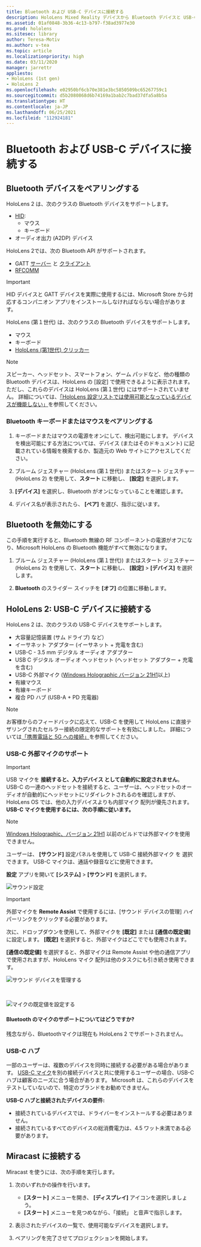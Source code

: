 ```yaml
---
title: Bluetooth および USB-C デバイスに接続する
description: HoloLens Mixed Reality デバイスから Bluetooth デバイスと USB-C デバイス、およびアクセサリへの接続を開始します。
ms.assetid: 01af0848-3b36-4c13-b797-f38ad3977e30
ms.prod: hololens
ms.sitesec: library
author: Teresa-Motiv
ms.author: v-tea
ms.topic: article
ms.localizationpriority: high
ms.date: 03/11/2020
manager: jarrettr
appliesto:
- HoloLens (1st gen)
- HoloLens 2
ms.openlocfilehash: e02950bf6cb70e381e3bc5850509bc65267759c1
ms.sourcegitcommit: d5b2080868d6b74169a1bab2c7bad37dfa5a8b5a
ms.translationtype: HT
ms.contentlocale: ja-JP
ms.lasthandoff: 06/25/2021
ms.locfileid: "112924181"
---
```

# <a name="connect-to-bluetooth-and-usb-c-devices"></a>Bluetooth および USB-C デバイスに接続する

## <a name="pair-bluetooth-devices"></a>Bluetooth デバイスをペアリングする

HoloLens 2 は、次のクラスの Bluetooth デバイスをサポートします。

- [HID](https://docs.microsoft.com/windows-hardware/drivers/hid/):
    - マウス
    - キーボード
- オーディオ出力 (A2DP) デバイス

HoloLens 2では、次の Bluetooth API がサポートされます。
- GATT [サーバー](https://docs.microsoft.com/windows/uwp/devices-sensors/gatt-server) と [クライアント](https://docs.microsoft.com/windows/uwp/devices-sensors/gatt-client)
- [RFCOMM](https://docs.microsoft.com/windows/uwp/devices-sensors/send-or-receive-files-with-rfcomm)
>[!IMPORTANT]
> HID デバイスと GATT デバイスを実際に使用するには、Microsoft Store から対応するコンパニオン アプリをインストールしなければならない場合があります。

HoloLens (第１世代) は、次のクラスの Bluetooth デバイスをサポートします。

- マウス
- キーボード
- [HoloLens (第1世代) クリッカー](https://docs.microsoft.com/hololens/hololens1-clicker)

> [!NOTE]
> スピーカー、ヘッドセット、スマートフォン、ゲーム パッドなど、他の種類の Bluetooth デバイスは、HoloLens の [設定] で使用できるように表示されます。 ただし、これらのデバイスは HoloLens (第１世代) にはサポートされていません。 詳細については、[「HoloLens 設定リストでは使用可能となっているデバイスが機能しない」](hololens-troubleshooting.md#devices-listed-as-available-in-settings-dont-work)を参照してください。

### <a name="pair-a-bluetooth-keyboard-or-mouse"></a>Bluetooth キーボードまたはマウスをペアリングする

1. キーボードまたはマウスの電源をオンにして、検出可能にします。 デバイスを検出可能にする方法については、デバイス (またはそのドキュメント) に記載されている情報を検索するか、製造元の Web サイトにアクセスしてください。

1. ブルーム ジェスチャー (HoloLens (第１世代)) またはスタート ジェスチャー (HoloLens 2) を使用して、**スタート** に移動し、 **[設定]** を選択します。

1. **[デバイス]** を選択し、Bluetooth がオンになっていることを確認します。  

1. デバイス名が表示されたら、 **[ペア]** を選び、指示に従います。

## <a name="disable-bluetooth"></a>Bluetooth を無効にする

この手順を実行すると、Bluetooth 無線の RF コンポーネントの電源がオフになり、Microsoft HoloLens の Bluetooth 機能がすべて無効になります。

1. ブルーム ジェスチャー (HoloLens (第１世代)) またはスタート ジェスチャー (HoloLens 2) を使用して、**スタート** に移動し、 **[設定]**  >  **[デバイス]** を選択します。

1. **Bluetooth** のスライダー スイッチを **[オフ]** の位置に移動します。

## <a name="hololens-2-connect-usb-c-devices"></a>HoloLens 2: USB-C デバイスに接続する

HoloLens 2 は、次のクラスの USB-C デバイスをサポートします。

- 大容量記憶装置 (サム ドライブ) など）
- イーサネット アダプター (イーサネット + 充電を含む)
- USB-C - 3.5 mm デジタル オーディオ アダプター
- USB C デジタル オーディオ ヘッドセット (ヘッドセット アダプター + 充電を含む)
- USB-C 外部マイク ([Windows Holographic バージョン 21H1](hololens-release-notes.md#windows-holographic-version-21h1)以上)
- 有線マウス
- 有線キーボード
- 複合 PD ハブ (USB-A + PD 充電器)


> [!NOTE]
> お客様からのフィードバックに応えて、USB-C を使用して HoloLens に直接テザリングされたセルラー接続の限定的なサポートを有効にしました。 詳細については[「携帯電話と 5G への接続」](hololens-cellular.md)を参照してください。

### <a name="usb-c-external-microphone-support"></a>USB-C 外部マイクのサポート

> [!IMPORTANT]
> USB マイクを **接続すると、入力デバイス として自動的に設定されません**。 USB-C の一連のヘッドセットを接続すると、ユーザーは、ヘッドセットのオーディオが自動的にヘッドセットにリダイレクトされるのを確認しますが、HoloLens OS では、他の入力デバイスよりも内部マイク 配列が優先されます。 **USB-C マイクを使用するには、次の手順に従います。**

> [!NOTE]
> [Windows Holographic、バージョン 21H1](hololens-release-notes.md#windows-holographic-version-21h1) 以前のビルドでは外部マイクを使用できません。 

ユーザーは、 **[サウンド]** 設定パネルを使用して USB-C 接続外部マイク を 選択できます。 USB-C マイクは、通話や録音などに使用できます。

**設定** アプリを開いて **[システム]**  >  **[サウンド]** を選択します。

![サウンド設定](images/usbc-mic-1.jpg)

> [!IMPORTANT]
> 外部マイクを **Remote Assist** で使用するには、[サウンド デバイスの管理] ハイパーリンクをクリックする必要があります。
>
> 次に、ドロップダウンを使用して、外部マイクを **[既定]** または **[通信の既定値]** に設定します。 **[既定]** を選択すると、外部マイクはどこででも使用されます。
>
> **[通信の既定値]** を選択すると、外部マイクは Remote Assist や他の通信アプリで使用されますが、HoloLens マイク 配列は他のタスクにも引き続き使用できます。

![サウンド デバイスを管理する](images/usbc-mic-2.png)

<br>

![マイクの既定値を設定する](images/usbc-mic-3.jpg)

#### <a name="what-about-bluetooth-microphone-support"></a>Bluetooth のマイクのサポートについてはどうですか?

残念ながら、Bluetoothマイクは現在も HoloLens 2 でサポートされません。

### <a name="usb-c-hubs"></a>USB-C ハブ

一部のユーザーは、複数のデバイスを同時に接続する必要がある場合があります。 [USB-C マイク](#usb-c-external-microphone-support)を別の接続デバイスと共に使用するユーザーの場合、USB-C ハブは顧客のニーズに合う場合があります。 Microsoft は、これらのデバイスをテストしていないので、特定のブランドをお勧めできません。

**USB-C ハブと接続されたデバイスの要件:**

- 接続されているデバイスでは、ドライバーをインストールする必要はありません。
- 接続されているすべてのデバイスの総消費電力は、4.5 ワット未満である必要があります。

## <a name="connect-to-miracast"></a>Miracast に接続する

Miracast を使うには、次の手順を実行します。

1. 次のいずれかの操作を行います。  

   - **[スタート]** メニューを開き、 **[ディスプレイ]** アイコンを選択しましょう。
   - **[スタート]** メニューを見つめながら、「接続」 と音声で指示します。  

1. 表示されたデバイスの一覧で、使用可能なデバイスを選択します。

1. ペアリングを完了させてプロジェクションを開始します。
